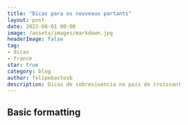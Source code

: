 ```yaml
---
title: "Dicas para os nouveaux partants"
layout: post
date: 2022-08-01 00:00
image: /assets/images/markdown.jpg
headerImage: false
tag:
- dicas
- france
star: true
category: blog
author: felipebastosb
description: Dicas de sobrevivencia no país do croissant
---
```


## Basic formatting
